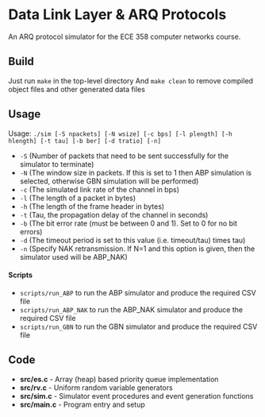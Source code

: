 # Data Link Layer & ARQ Protocols
An ARQ protocol simulator for the ECE 358 computer networks course.

## Build
Just run `make` in the top-level directory
And `make clean` to remove compiled object files and other generated data files 

## Usage
Usage: `./sim [-S npackets] [-N wsize] [-c bps] [-l plength] [-h hlength] [-t tau] [-b ber] [-d tratio] [-n]`

* `-S` (Number of packets that need to be sent successfully for the simulator to terminate)
* `-N` (The window size in packets. If this is set to 1 then ABP simulation is selected, otherwise GBN simulation will be performed)
* `-c` (The simulated link rate of the channel in bps)
* `-l` (The length of a packet in bytes)
* `-h` (The length of the frame header in bytes)
* `-t` (Tau, the propagation delay of the channel in seconds)
* `-b` (The bit error rate (must be between 0 and 1). Set to 0 for no bit errors)
* `-d` (The timeout period is set to this value (i.e. timeout/tau) times tau)
* `-n` (Specify NAK retransmission. If N=1 and this option is given, then the simulator used will be ABP_NAK)

#### Scripts
* `scripts/run_ABP` to run the ABP simulator and produce the required CSV file
* `scripts/run_ABP_NAK` to run the ABP_NAK simulator and produce the required CSV file
* `scripts/run_GBN` to run the GBN simulator and produce the required CSV file

## Code
* **src/es.c** - Array (heap) based priority queue implementation
* **src/rv.c** - Uniform random variable generators
* **src/sim.c** - Simulator event procedures and event generation functions
* **src/main.c** - Program entry and setup

